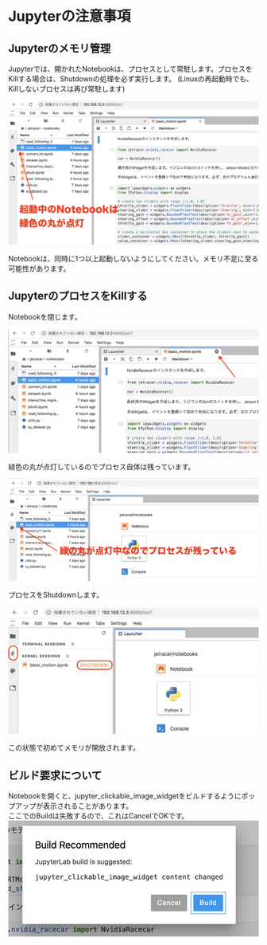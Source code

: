 # Jupyterの注意事項

## Jupyterのメモリ管理

Jupyterでは、開かれたNotebookは、プロセスとして常駐します。プロセスをKillする場合は、Shutdownの処理を必ず実行します。
(Linuxの再起動時でも、Killしないプロセスは再び常駐します)

![](./img/jupyter001.png)

Notebookは、同時に1つ以上起動しないようにしてください。メモリ不足に至る可能性があります。

## JupyterのプロセスをKillする

Notebookを閉じます。

![](./img/kill001.png)

緑色の丸が点灯しているのでプロセス自体は残っています。

![](./img/kill002.png)

プロセスをShutdownします。

![](./img/kill003.png)

この状態で初めてメモリが開放されます。

## ビルド要求について
Notebookを開くと、jupyter_clickable_image_widgetをビルドするようにポップアップが表示されることがあります。<br>
ここでのBuildは失敗するので、これはCancelでOKです。<br>
![](./img/jetracer_jupyter_build.png)<br>

